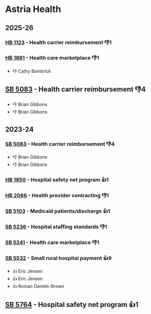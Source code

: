 # Astria Health
## 2025-26

### [HB 1123](/bill/2025-26/hb/1123/) - Health carrier reimbursement  👎1 

### [HB 1881](/bill/2025-26/hb/1881/) - Health care marketplace  👎1 
* 👎 Cathy Bambrick

## [SB 5083](/bill/2025-26/sb/5083/) - Health carrier reimbursement  👎4 
* 👎 Brian Gibbons
* 👎 Brian Gibbons

## 2023-24

### [SB 5083](/bill/2023-24/sb/5083/) - Health carrier reimbursement  👎4 
* 👎 Brian Gibbons
* 👎 Brian Gibbons

### [HB 1850](/bill/2023-24/hb/1850/) - Hospital safety net program 👍1  

### [HB 2066](/bill/2023-24/hb/2066/) - Health provider contracting  👎1 

### [SB 5103](/bill/2023-24/sb/5103/) - Medicaid patients/discharge 👍1  

### [SB 5236](/bill/2023-24/sb/5236/) - Hospital staffing standards  👎1 

### [SB 5241](/bill/2023-24/sb/5241/) - Health care marketplace  👎1 

### [SB 5532](/bill/2023-24/sb/5532/) - Small rural hospital payment 👍9  
* 👍 Eric Jensen
* 👍 Eric Jensen
* 👍 Roman Daniels-Brown

## [SB 5764](/bill/2023-24/sb/5764/) - Hospital safety net program 👍1  
